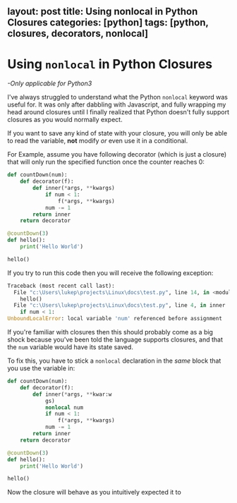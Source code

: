 layout: post
title: Using nonlocal in Python Closures
categories: [python]
tags: [python, closures, decorators, nonlocal]
---
# Using `nonlocal` in Python Closures

*-Only applicable for Python3*

I've always struggled to understand what the Python `nonlocal` keyword was useful for. It was only after dabbling with Javascript, and fully wrapping my head around closures until I finally realized that Python doesn't fully support closures as you would normally expect.

If you want to save any kind of state with your closure, you will only be able to read the variable, **not** modify *or* even use it in a conditional.

For Example, assume you have following decorator (which is just a closure) that will only run the specified function once the counter reaches 0:

```python
def countDown(num):
    def decorator(f):
        def inner(*args, **kwargs)
            if num < 1:
                f(*args, **kwargs)
            num -= 1            
        return inner
    return decorator

@countDown(3)
def hello():
    print('Hello World')

hello()
```

If you try to run this code then you will receive the following exception:

```python
Traceback (most recent call last):
  File "c:\Users\lukep\projects\Linux\docs\test.py", line 14, in <module>
    hello()
  File "c:\Users\lukep\projects\Linux\docs\test.py", line 4, in inner
    if num < 1:
UnboundLocalError: local variable 'num' referenced before assignment
```


If you're familiar with closures then this should probably come as a big shock because you've been told the language supports closures, and that the `num` variable would have its state saved.

To fix this, you have to stick a `nonlocal` declaration in the *same* block that you use the variable in:

```python
def countDown(num):
    def decorator(f):
        def inner(*args, **kwar:w
            gs)
            nonlocal num
            if num < 1:
                f(*args, **kwargs)
            num -= 1            
        return inner
    return decorator

@countDown(3)
def hello():
    print('Hello World')

hello()
```

Now the closure will behave as you intuitively expected it to